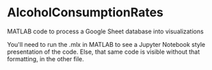 # AlcoholConsumptionRates
MATLAB code to process a Google Sheet database into visualizations

You'll need to run the .mlx in MATLAB to see a Jupyter Notebook style presentation of the code. Else, that same code is visible without that formatting, in the other file.
